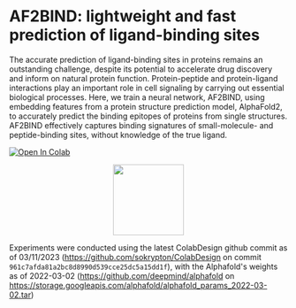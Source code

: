 # AF2BIND: lightweight and fast prediction of ligand-binding sites 
The accurate prediction of ligand-binding sites in proteins remains an outstanding challenge, despite its potential to accelerate drug discovery and inform on natural protein function. Protein-peptide and protein-ligand interactions play an important role in cell signaling by carrying out essential biological processes. Here, we train a neural network, AF2BIND, using embedding features from a protein structure prediction model, AlphaFold2, to accurately predict the binding epitopes of proteins from single structures. AF2BIND effectively captures binding signatures of small-molecule- and peptide-binding sites, without knowledge of the true ligand. 

<a href="https://colab.research.google.com/github/sokrypton/af2bind/blob/main/af2bind.ipynb">
  <img src="https://colab.research.google.com/assets/colab-badge.svg" alt="Open In Colab"/>
</a>


<p align="center"><img src="https://raw.githubusercontent.com/artemg97/af2bind_prod/main/logo.png" height="128" /></p>

Experiments were conducted using the latest ColabDesign github commit as of 03/11/2023 (https://github.com/sokrypton/ColabDesign on commit `961c7afda81a2bc8d8990d539cce25dc5a15dd1f`), with the Alphafold's weights as of 2022-03-02 (https://github.com/deepmind/alphafold on https://storage.googleapis.com/alphafold/alphafold_params_2022-03-02.tar)
